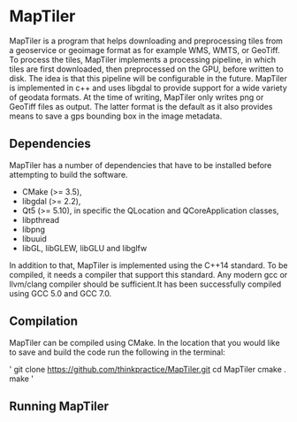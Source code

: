 MapTiler
========

MapTiler is a program that helps downloading and preprocessing tiles from a geoservice or geoimage format as for example WMS, WMTS, or GeoTiff. To process the tiles, MapTiler implements a processing pipeline, in which tiles are first downloaded, then preprocessed on the GPU, before written to disk. The idea is that this pipeline will be configurable in the future. MapTiler is implemented in c++ and uses libgdal to provide support for a wide variety of geodata formats. At the time of writing, MapTiler only writes png or GeoTiff files as output. The latter format is the default as it also provides means to save a gps bounding box in the image metadata.


## Dependencies

MapTiler has a number of dependencies that have to be installed before attempting to build the software.
* CMake (>= 3.5),
* libgdal (>= 2.2),
* Qt5 (>= 5.10), in specific the QLocation and QCoreApplication classes,
* libpthread
* libpng
* libuuid
* libGL, libGLEW, libGLU and libglfw

In addition to that, MapTiler is implemented using the C++14 standard. To be compiled, it needs a compiler that support this standard. Any modern gcc or llvm/clang compiler should be sufficient.It has been successfully compiled using GCC 5.0 and GCC 7.0.

## Compilation

MapTiler can be compiled using CMake. In the location that you would like to save and build the code run the following in the terminal:

'
git clone https://github.com/thinkpractice/MapTiler.git
cd MapTiler
cmake .
make
'

## Running MapTiler


